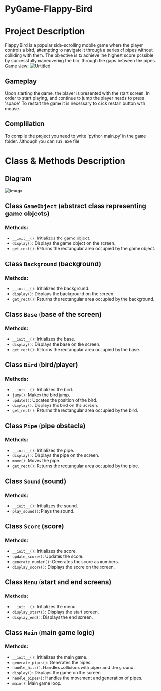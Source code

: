 # PyGame-Flappy-Bird
# Project Description
Flappy Bird is a popular side-scrolling mobile game where the player controls a bird, attempting to navigate it through a series of pipes without colliding with them. The objective is to achieve the highest score possible by successfully maneuvering the bird through the gaps between the pipes.
Game view:
![Untitled](https://github.com/8molik/pygame-flappy-bird/assets/74592649/161030ec-e78a-460a-af38-2eef0c3bc6c4)

## Gameplay
Upon starting the game, the player is presented with the start screen. In order to start playing, and continue to jump the player needs to press 'space'. To restart the game
it is necessary to click restart button with mouse.

## Complilation
To compile the project you need to write 'python main.py' in the game folder. Although you can run .exe file.

# Class & Methods Description
## Diagram
![image](https://github.com/8molik/PyGame-Flappy-Bird/assets/74592649/4f6df7ed-6978-404d-8bd1-f02b26e0dcfa)
## Class `GameObject` (abstract class representing game objects)
### Methods:
- `__init__()`: Initializes the game object.
- `display()`: Displays the game object on the screen.
- `get_rect()`: Returns the rectangular area occupied by the game object.

## Class `Background` (background)
### Methods:
- `__init__()`: Initializes the background.
- `display()`: Displays the background on the screen.
- `get_rect()`: Returns the rectangular area occupied by the background.

## Class `Base` (base of the screen)
### Methods:
- `__init__()`: Initializes the base.
- `display()`: Displays the base on the screen.
- `get_rect()`: Returns the rectangular area occupied by the base.

## Class `Bird` (bird/player)
### Methods:
- `__init__()`: Initializes the bird.
- `jump()`: Makes the bird jump.
- `update()`: Updates the position of the bird.
- `display()`: Displays the bird on the screen.
- `get_rect()`: Returns the rectangular area occupied by the bird.

## Class `Pipe` (pipe obstacle)
### Methods:
- `__init__()`: Initializes the pipe.
- `display()`: Displays the pipe on the screen.
- `move()`: Moves the pipe.
- `get_rect()`: Returns the rectangular area occupied by the pipe.

## Class `Sound` (sound)
### Methods:
- `__init__()`: Initializes the sound.
- `play_sound()`: Plays the sound.

## Class `Score` (score)
### Methods:
- `__init__()`: Initializes the score.
- `update_score()`: Updates the score.
- `generate_number()`: Generates the score as numbers.
- `display_score()`: Displays the score on the screen.

## Class `Menu` (start and end screens)
### Methods:
- `__init__()`: Initializes the menu.
- `display_start()`: Displays the start screen.
- `display_end()`: Displays the end screen.

## Class `Main` (main game logic)
### Methods:
- `__init__()`: Initializes the main game.
- `generate_pipes()`: Generates the pipes.
- `handle_hits()`: Handles collisions with pipes and the ground.
- `display()`: Displays the game on the screen.
- `handle_pipes()`: Handles the movement and generation of pipes.
- `main()`: Main game loop.
